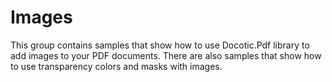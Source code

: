 # Images
This group contains samples that show how to use Docotic.Pdf library to add images to your PDF documents. There are also samples that show how to use transparency colors and masks with images.